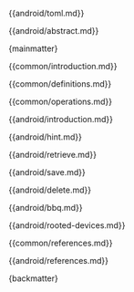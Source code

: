 {{android/toml.md}}

{{android/abstract.md}}

{mainmatter}

{{common/introduction.md}}

{{common/definitions.md}}

{{common/operations.md}}

{{android/introduction.md}}

{{android/hint.md}}

{{android/retrieve.md}}

{{android/save.md}}

{{android/delete.md}}

{{android/bbq.md}}

{{android/rooted-devices.md}}

{{common/references.md}}

{{android/references.md}}

{backmatter}
